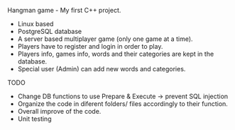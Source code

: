 Hangman game - My first C++ project.
- Linux based
- PostgreSQL database
- A server based multiplayer game (only one game at a time).
- Players have to register and login in order to play.
- Players info, games info, words and their categories are kept in the database.
- Special user (Admin) can add new words and categories.


TODO
  - Change DB functions to use Prepare & Execute -> prevent SQL injection
  - Organize the code in diferent folders/ files accordingly to their function.
  - Overall improve of the code.
  - Unit testing

